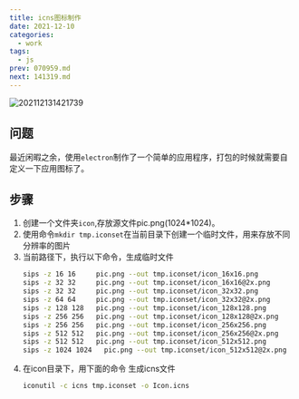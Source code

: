 ```yaml
---
title: icns图标制作
date: 2021-12-10
categories:
  - work
tags:
  - js
prev: 070959.md
next: 141319.md
---
```


![202112131421739](https://fastly.jsdelivr.net/gh/qbmzc/images/2021/202112131421739.png)

<!-- more -->

## 问题

最近闲暇之余，使用`electron`制作了一个简单的应用程序，打包的时候就需要自定义一下应用图标了。

## 步骤

1. 创建一个文件夹`icon`,存放源文件pic.png(1024*1024)。
2. 使用命令`mkdir tmp.iconset`在当前目录下创建一个临时文件，用来存放不同分辨率的图片
3. 当前路径下，执行以下命令，生成临时文件
    ```bash
    sips -z 16 16     pic.png --out tmp.iconset/icon_16x16.png
    sips -z 32 32     pic.png --out tmp.iconset/icon_16x16@2x.png
    sips -z 32 32     pic.png --out tmp.iconset/icon_32x32.png
    sips -z 64 64     pic.png --out tmp.iconset/icon_32x32@2x.png
    sips -z 128 128   pic.png --out tmp.iconset/icon_128x128.png
    sips -z 256 256   pic.png --out tmp.iconset/icon_128x128@2x.png
    sips -z 256 256   pic.png --out tmp.iconset/icon_256x256.png
    sips -z 512 512   pic.png --out tmp.iconset/icon_256x256@2x.png
    sips -z 512 512   pic.png --out tmp.iconset/icon_512x512.png
    sips -z 1024 1024   pic.png --out tmp.iconset/icon_512x512@2x.png
    ```
4. 在icon目录下，用下面的命令 生成icns文件
    ```bash
    iconutil -c icns tmp.iconset -o Icon.icns
    ```

